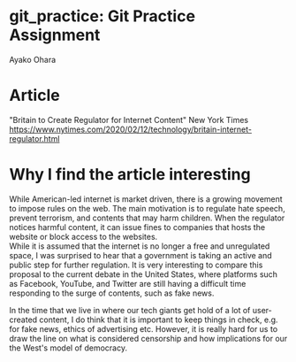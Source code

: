 # git_practice: Git Practice Assignment
Ayako Ohara
# Article
"Britain to Create Regulator for Internet Content" New York Times
https://www.nytimes.com/2020/02/12/technology/britain-internet-regulator.html
# Why I find the article interesting
While American-led internet is market driven, there is a growing movement to impose rules on the web. The main motivation is to regulate hate speech, prevent terrorism, and contents that may harm children. When the regulator notices harmful content, it can issue fines to companies that hosts the website or block access to the websites.</br>
While it is assumed that the internet is no longer a free and unregulated space, I was surprised to hear that a government is taking an active and public step for further regulation. It is very interesting to compare this proposal to the current debate in the United States, where platforms such as Facebook, YouTube, and Twitter are still having a difficult time responding to the surge of contents, such as fake news.

In the time that we live in where our tech giants get hold of a lot of user-created content, I do think that it is important to keep things in check, e.g. for fake news, ethics of advertising etc. However, it is really hard for us to draw the line on what is considered censorship and how implications for our the West's model of democracy. 